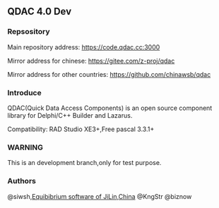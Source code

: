 ## QDAC 4.0 Dev

### Repsository

Main repository address: https://code.qdac.cc:3000

Mirror address for chinese: https://gitee.com/z-proj/qdac

Mirror address for other countries: https://github.com/chinawsb/qdac

### Introduce

QDAC(Quick Data Access Components) is an open source component library for Delphi/C++ Builder and Lazarus.

Compatibility: RAD Studio XE3+,Free pascal 3.3.1+

### WARNING

This is an development branch,only for test purpose.

### Authors

@siwsh,[Equibibrium software of JiLin,China](https://www.eqbrm.com)
@KngStr
@biznow
